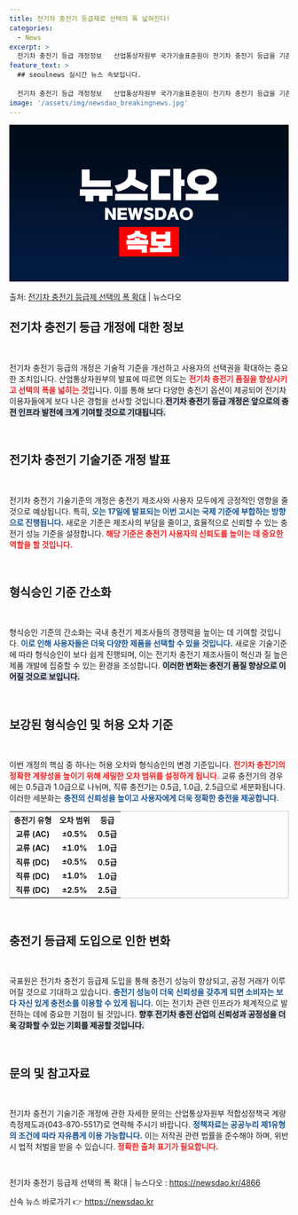 ```yaml
---
title: 전기차 충전기 등급제로 선택의 폭 넓혀진다!
categories:
  - News
excerpt: >
  전기차 충전기 등급 개정정보   산업통상자원부 국가기술표준원이 전기차 충전기 등급을 기존 교류(완속)과 직류…
feature_text: >
  ## seoulnews 실시간 뉴스 속보입니다.

  전기차 충전기 등급 개정정보   산업통상자원부 국가기술표준원이 전기차 충전기 등급을 기존 교류(완속)과 직류…
image: '/assets/img/newsdao_breakingnews.jpg'
---
```


![뉴스다오 속보](/assets/img/newsdao_breakingnews.jpg)

<p>출처: <a href="https://newsdao.kr/4866" rel="dofollow">전기차 충전기 등급제 선택의 폭 확대</a> | 뉴스다오</p>

<h2 data-ke-size="size26">전기차 충전기 등급 개정에 대한 정보</h2>
<p data-ke-size="size16">&nbsp;</p>
전기차 충전기 등급의 개정은 기술적 기준을 개선하고 사용자의 선택권을 확대하는 중요한 조치입니다. 산업통상자원부의 발표에 따르면 의도는 <b><span style="color: #ee2323;">전기차 충전기 품질을 향상시키고 선택의 폭을 넓히는 것</span></b>입니다. 이를 통해 보다 다양한 충전기 옵션이 제공되어 전기차 이용자들에게 보다 나은 경험을 선사할 것입니다.<b><span style="background-color: #21538527;">전기차 충전기 등급 개정은 앞으로의 충전 인프라 발전에 크게 기여할 것으로 기대됩니다.</span></b> 

<p data-ke-size="size16">&nbsp;</p>

<h2 data-ke-size="size26">전기차 충전기 기술기준 개정 발표</h2>
<p data-ke-size="size16">&nbsp;</p>
전기차 충전기 기술기준의 개정은 충전기 제조사와 사용자 모두에게 긍정적인 영향을 줄 것으로 예상됩니다. 특히, <b><span style="color: #1a5490;">오는 17일에 발표되는 이번 고시는 국제 기준에 부합하는 방향으로 진행됩니다.</span></b> 새로운 기준은 제조사의 부담을 줄이고, 효율적으로 신뢰할 수 있는 충전기 성능 기준을 설정합니다. <b><span style="color: #ee2323;">해당 기준은 충전기 사용자의 신뢰도를 높이는 데 중요한 역할을 할 것입니다.</span></b> 

<p data-ke-size="size16">&nbsp;</p>

<h2 data-ke-size="size26">형식승인 기준 간소화</h2>
<p data-ke-size="size16">&nbsp;</p>
형식승인 기준의 간소화는 국내 충전기 제조사들의 경쟁력을 높이는 데 기여할 것입니다. <b><span style="color: #1a5490;">이로 인해 사용자들은 더욱 다양한 제품을 선택할 수 있을 것입니다.</span></b> 새로운 기술기준에 따라 형식승인이 보다 쉽게 진행되며, 이는 전기차 충전기 제조사들이 혁신과 질 높은 제품 개발에 집중할 수 있는 환경을 조성합니다. <b><span style="background-color: #21538527;">이러한 변화는 충전기 품질 향상으로 이어질 것으로 보입니다.</span></b>

<p data-ke-size="size16">&nbsp;</p>

<h2 data-ke-size="size26">보강된 형식승인 및 허용 오차 기준</h2>
<p data-ke-size="size16">&nbsp;</p>
이번 개정의 핵심 중 하나는 허용 오차와 형식승인의 변경 기준입니다. <b><span style="color: #ee2323;">전기차 충전기의 정확한 계량성을 높이기 위해 세밀한 오차 범위를 설정하게 됩니다.</span></b> 교류 충전기의 경우에는 0.5급과 1.0급으로 나뉘며, 직류 충전기는 0.5급, 1.0급, 2.5급으로 세분화됩니다. 이러한 세분화는 <b><span style="color: #1a5490;">충전의 신뢰성을 높이고 사용자에게 더욱 정확한 충전을 제공합니다.</span></b> 

<table style="width: 100%; border: 1px solid #ccc;">
  <tr>
    <th style="text-align: center;">충전기 유형</th>
    <th style="text-align: center;">오차 범위</th>
    <th style="text-align: center;">등급</th>
  </tr>
  <tr>
    <td style="text-align: center; height: 17px;"><b>교류 (AC)</b></td>
    <td style="text-align: center; height: 17px;"><b>±0.5%</b></td>
    <td style="text-align: center; height: 17px;"><b>0.5급</b></td>
  </tr>
  <tr>
    <td style="text-align: center; height: 17px;"><b>교류 (AC)</b></td>
    <td style="text-align: center; height: 17px;"><b>±1.0%</b></td>
    <td style="text-align: center; height: 17px;"><b>1.0급</b></td>
  </tr>
  <tr>
    <td style="text-align: center; height: 17px;"><b>직류 (DC)</b></td>
    <td style="text-align: center; height: 17px;"><b>±0.5%</b></td>
    <td style="text-align: center; height: 17px;"><b>0.5급</b></td>
  </tr>
  <tr>
    <td style="text-align: center; height: 17px;"><b>직류 (DC)</b></td>
    <td style="text-align: center; height: 17px;"><b>±1.0%</b></td>
    <td style="text-align: center; height: 17px;"><b>1.0급</b></td>
  </tr>
  <tr>
    <td style="text-align: center; height: 17px;"><b>직류 (DC)</b></td>
    <td style="text-align: center; height: 17px;"><b>±2.5%</b></td>
    <td style="text-align: center; height: 17px;"><b>2.5급</b></td>
  </tr>
</table>

<p data-ke-size="size16">&nbsp;</p>

<h2 data-ke-size="size26">충전기 등급제 도입으로 인한 변화</h2>
<p data-ke-size="size16">&nbsp;</p>
국표원은 전기차 충전기 등급제 도입을 통해 충전기 성능이 향상되고, 공정 거래가 이루어질 것으로 기대하고 있습니다. <b><span style="color: #1a5490;">충전기 성능이 더욱 신뢰성을 갖추게 되면 소비자는 보다 자신 있게 충전소를 이용할 수 있게 됩니다.</span></b> 이는 전기차 관련 인프라가 체계적으로 발전하는 데에 중요한 기점이 될 것입니다. <b><span style="background-color: #21538527;">향후 전기차 충전 산업의 신뢰성과 공정성을 더욱 강화할 수 있는 기회를 제공할 것입니다.</span></b> 

<p data-ke-size="size16">&nbsp;</p>

<h2 data-ke-size="size26">문의 및 참고자료</h2>
<p data-ke-size="size16">&nbsp;</p>
전기차 충전기 기술기준 개정에 관한 자세한 문의는 산업통상자원부 적합성정책국 계량측정제도과(043-870-5517)로 연락해 주시기 바랍니다. <b><span style="color: #1a5490;">정책자료는 공공누리 제1유형의 조건에 따라 자유롭게 이용 가능합니다.</span></b> 이는 저작권 관련 법률을 준수해야 하며, 위반 시 법적 처벌을 받을 수 있습니다. <b><span style="color: #ee2323;">정확한 출처 표기가 필요합니다.</span></b> 

<p data-ke-size="size16">&nbsp;</p>
전기차 충전기 등급제 선택의 폭 확대 | 뉴스다오  : <a href="https://newsdao.kr/4866">https://newsdao.kr/4866</a> 

신속 뉴스 바로가기 👉 <a href="https://newsdao.kr" rel="dofollow">https://newsdao.kr</a>


